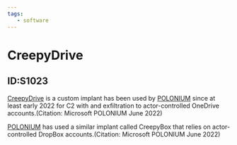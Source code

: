 ```yaml
---
tags:
   - software
---
```

# CreepyDrive
## ID:S1023
[CreepyDrive](software/S1023) is a custom implant has been used by [POLONIUM](groups/G1005) since at least early 2022 for C2 with and exfiltration to actor-controlled OneDrive accounts.(Citation: Microsoft POLONIUM June 2022)

[POLONIUM](groups/G1005) has used a similar implant called CreepyBox that relies on actor-controlled DropBox accounts.(Citation: Microsoft POLONIUM June 2022)
